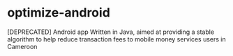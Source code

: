 # optimize-android
[DEPRECATED] Android app Written in Java, aimed at providing a stable algorithm to help reduce transaction fees to mobile money services users in Cameroon
